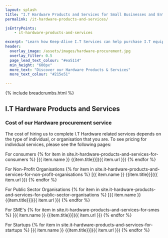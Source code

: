 ```yaml
---
layout: splash
title: "I.T Hardware Products and Services for Small Businesses and Enterprises"
permalink: /it-hardware-products-and-services/

jsEntryPoints:
    - it-hardware-products-and-services

excerpt: "Learn how Keep-Alive I.T Services can help purchase I.T equipment that's appropriate for your business with our I.T hardware procurement service."
header:
  overlay_image: /assets/images/hardware-procurement.jpg
  overlay_filter: 0.5 
  page_lead_text_colour: "#ea5114"
  min_height: "600px"
  more_text: "Discover our Hardware Products & Services"
  more_text_colour: "#215e51"

---
```


{% include breadcrumbs.html %}

## <i class="fas fa-microchip page-title-icon" aria-hidden="true"></i> I.T Hardware Products and Services

### Cost of our Hardware procurement service
The cost of hiring us to complete I.T Hardware related services depends on the type of individual, or organisation that you are. To see pricing for individual services, please see the following pages:

For consumers
{% for item in site.it-hardware-products-and-services-for-consumers %}
[{{ item.name }} {{item.title}}]({{ item.url }})
{% endfor %}

For Non-Profit Organisations
{% for item in site.it-hardware-products-and-services-for-non-profit-organisations %}
[{{ item.name }} {{item.title}}]({{ item.url }})
{% endfor %}

For Public Sector Organisations
{% for item in site.it-hardware-products-and-services-for-public-sector-organisations %}
[{{ item.name }} {{item.title}}]({{ item.url }})
{% endfor %}

For SME's
{% for item in site.it-hardware-products-and-services-for-smes %}
[{{ item.name }} {{item.title}}]({{ item.url }})
{% endfor %}

For Startups
{% for item in site.it-hardware-products-and-services-for-startups %}
[{{ item.name }} {{item.title}}]({{ item.url }})
{% endfor %}
